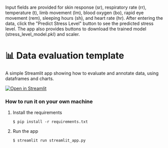 Input fields are provided for skin response (sr), respiratory rate (rr), temperature (t), limb movement (lm), blood oxygen (bo), rapid eye movement (rem), sleeping hours (sh), and heart rate (hr). After entering the data, click the "Predict Stress Level" button to see the predicted stress level. The app also provides buttons to download the trained model (stress_level_model.pkl) and scaler.

# 📊 Data evaluation template

A simple Streamlit app showing how to evaluate and annotate data, using dataframes
and charts. 

[![Open in Streamlit](https://static.streamlit.io/badges/streamlit_badge_black_white.svg)](https://data-evaluation-template.streamlit.app/)

### How to run it on your own machine

1. Install the requirements

   ```
   $ pip install -r requirements.txt
   ```

2. Run the app

   ```
   $ streamlit run streamlit_app.py
   ```

